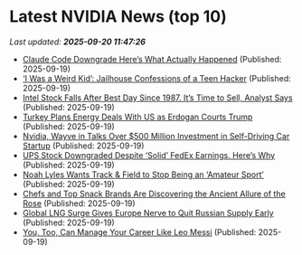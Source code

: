 # Latest NVIDIA News (top 10)
_Last updated: **2025-09-20 11:47:26**_

- [Claude Code Downgrade Here’s What Actually Happened](https://www.geeky-gadgets.com/claude-code-downgrade-explained/) (Published: 2025-09-19)
- [‘I Was a Weird Kid’: Jailhouse Confessions of a Teen Hacker](https://biztoc.com/x/527118530d4cf71c) (Published: 2025-09-19)
- [Intel Stock Falls After Best Day Since 1987. It’s Time to Sell, Analyst Says](https://biztoc.com/x/c6ac9522d6e452ed) (Published: 2025-09-19)
- [Turkey Plans Energy Deals With US as Erdogan Courts Trump](https://biztoc.com/x/a498b4d1e11f36c2) (Published: 2025-09-19)
- [Nvidia, Wayve in Talks Over $500 Million Investment in Self-Driving Car Startup](https://biztoc.com/x/d22e72b5e88ef639) (Published: 2025-09-19)
- [UPS Stock Downgraded Despite ‘Solid’ FedEx Earnings. Here’s Why](https://biztoc.com/x/2a532c2eae0132bc) (Published: 2025-09-19)
- [Noah Lyles Wants Track & Field to Stop Being an ‘Amateur Sport’](https://biztoc.com/x/5d0f6b0add8fd6c6) (Published: 2025-09-19)
- [Chefs and Top Snack Brands Are Discovering the Ancient Allure of the Rose](https://biztoc.com/x/114e553cc8f78de4) (Published: 2025-09-19)
- [Global LNG Surge Gives Europe Nerve to Quit Russian Supply Early](https://biztoc.com/x/221689202f17a799) (Published: 2025-09-19)
- [You, Too, Can Manage Your Career Like Leo Messi](https://biztoc.com/x/16d5fc9b4bb62ebb) (Published: 2025-09-19)
